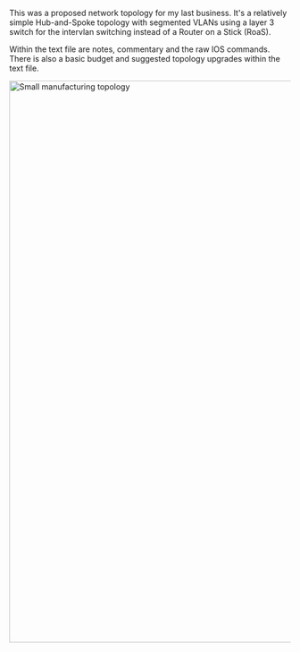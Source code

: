 This was a proposed network topology for my last business. It's a relatively simple Hub-and-Spoke topology with segmented VLANs
using a layer 3 switch for the intervlan switching instead of a Router on a Stick (RoaS).

Within the text file are notes, commentary and the raw IOS commands. There is also a basic budget and suggested topology 
upgrades within the text file.

<img width="1916" height="1005" alt="Small manufacturing topology" src="https://github.com/user-attachments/assets/fbb4a0e2-6305-4968-afe8-eafc3446e7c2" />

